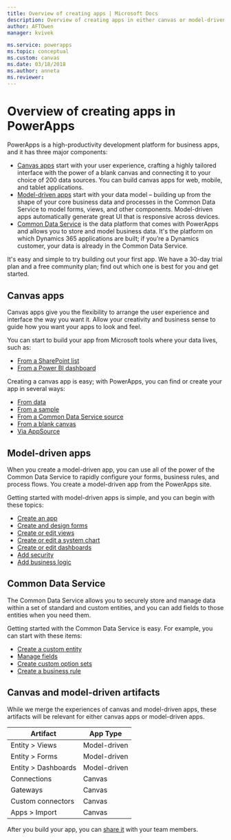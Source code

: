 ```yaml
---
title: Overview of creating apps | Microsoft Docs
description: Overview of creating apps in either canvas or model-driven mode and incorporating the Common Data Service
author: AFTOwen
manager: kvivek

ms.service: powerapps
ms.topic: conceptual
ms.custom: canvas
ms.date: 03/18/2018
ms.author: anneta
ms.reviewer:
---
```


# Overview of creating apps in PowerApps

PowerApps is a high-productivity development platform for business apps, and it has three major components:

- [Canvas apps](canvas-apps/getting-started.md) start with your user experience, crafting a highly tailored interface with the power of a blank canvas and connecting it to your choice of 200 data sources. You can build canvas apps for web, mobile, and tablet applications.
- [Model-driven apps](model-driven-apps/model-driven-app-overview.md) start with your data model – building up from the shape of your core business data and processes in the Common Data Service to model forms, views, and other components. Model-driven apps automatically generate great UI that is responsive across devices.
- [Common Data Service](common-data-service/data-platform-intro.md) is the data platform that comes with PowerApps and allows you to store and model business data. It's the platform on which Dynamics 365 applications are built; if you’re a Dynamics customer, your data is already in the Common Data Service.

It's easy and simple to try building out your first app. We have a 30-day trial plan and a free community plan; find out which one is best for you and get started.

## Canvas apps

Canvas apps give you the flexibility to arrange the user experience and interface the way you want it. Allow your creativity and business sense to guide how you want your apps to look and feel.

You can start to build your app from Microsoft tools where your data lives, such as:

- [From a SharePoint list](canvas-apps/app-from-sharepoint.md#generate-an-app-from-within-sharepoint-online)
- [From a Power BI dashboard](canvas-apps/embed-powerapps-powerbi.md)

Creating a canvas app is easy; with PowerApps, you can find or create your app in several ways:

- [From data](canvas-apps/app-from-sharepoint.md)
- [From a sample](canvas-apps/open-and-run-a-sample-app.md)
- [From a Common Data Service source](canvas-apps/data-platform-create-app.md)
- [From a blank canvas](canvas-apps/data-platform-create-app-scratch.md)
- [Via AppSource](../user/app-source.md)

## Model-driven apps

When you create a model-driven app, you can use all of the power of the Common Data Service to rapidly configure your forms, business rules, and process flows. You create a model-driven app from the PowerApps site.

Getting started with model-driven apps is simple, and you can begin with these topics:

- [Create an app](https://docs.microsoft.com/dynamics365/customer-engagement/customize/create-edit-app)
- [Create and design forms](https://docs.microsoft.com/dynamics365/customer-engagement/customize/create-design-forms)
- [Create or edit views](https://docs.microsoft.com/dynamics365/customer-engagement/customize/create-edit-views)
- [Create or edit a system chart](https://docs.microsoft.com/dynamics365/customer-engagement/customize/create-edit-system-chart)
- [Create or edit dashboards](https://docs.microsoft.com/dynamics365/customer-engagement/customize/create-edit-dashboards)
- [Add security](https://docs.microsoft.com/dynamics365/customer-engagement/customize/manage-access-apps-security-roles)
- [Add business logic](https://docs.microsoft.com/dynamics365/customer-engagement/customize/guide-staff-through-common-tasks-processes)

## Common Data Service

The Common Data Service allows you to securely store and manage data within a set of standard and custom entities, and you can add fields to those entities when you need them.

Getting started with the Common Data Service is easy. For example, you can start with these items:

- [Create a custom entity](common-data-service/data-platform-create-entity.md)
- [Manage fields](common-data-service/data-platform-manage-fields.md)
- [Create custom option sets](common-data-service/custom-picklists.md)
- [Create a business rule](https://docs.microsoft.com/dynamics365/customer-engagement/customize/create-business-rules-recommendations-apply-logic-form)

## Canvas and model-driven artifacts

While we merge the experiences of canvas and model-driven apps, these artifacts will be relevant for either canvas apps or model-driven apps.

| Artifact            | App Type     |
|---------------------|--------------|
| Entity > Views      | Model-driven |
| Entity > Forms      | Model-driven |
| Entity > Dashboards | Model-driven |
| Connections         | Canvas       |
| Gateways            | Canvas       |
| Custom connectors   | Canvas       |
| Apps > Import       | Canvas       |

After you build your app, you can [share it](canvas-apps/share-app.md) with your team members.
